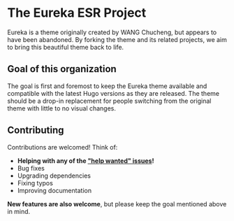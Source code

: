 # The Eureka ESR Project

Eureka is a theme originally created by WANG Chucheng, but appears to have been abandoned. By forking the theme and its related projects, we aim to bring this beautiful theme back to life.

## Goal of this organization

The goal is first and foremost to keep the Eureka theme available and compatible with the latest Hugo versions as they are released. The theme should be a drop-in replacement for people switching from the original theme with little to no visual changes.

## Contributing

Contributions are welcomed! Think of:

* **Helping with any of the ["help wanted" issues](https://github.com/search?o=desc&q=org%3Ahugo-eureka-esr+label%3A%22help+wanted%22&s=created&type=issues)!** 
* Bug fixes
* Upgrading dependencies
* Fixing typos
* Improving documentation

**New features are also welcome**, but please keep the goal mentioned above in mind.
